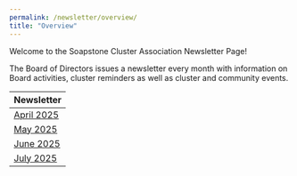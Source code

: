 ```yaml
---
permalink: /newsletter/overview/
title: "Overview"
---
```


Welcome to the Soapstone Cluster Association Newsletter Page!

The Board of Directors issues a newsletter every month with information on Board activities, 
cluster reminders as well as cluster and community events.  

| Newsletter | 
|:-----------|
| [April 2025](/newsletter/april-2025/) | 
| [May 2025](/newsletter/may-2025/)     | 
| [June 2025](/newsletter/june-2025/)   | 
| [July 2025](/newsletter/july-2025/)   | 
